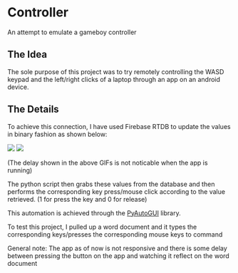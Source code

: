 # Controller

An attempt to emulate a gameboy controller

## The Idea

The sole purpose of this project was to try remotely controlling the WASD keypad and the left/right clicks of a laptop through an app on an android device.

## The Details

To achieve this connection, I have used Firebase RTDB to update the values in binary fashion as shown below:

![](https://i.imgur.com/JLy73Oj.gif) 
![](https://i.imgur.com/EbIflue.gif)

(The delay shown in the above GIFs is not noticable when the app is running)

The python script then grabs these values from the database and then performs the corresponding key press/mouse click according to the value retrieved. (1 for press the key and 0 for release) 

This automation is achieved through the [PyAutoGUI](https://pyautogui.readthedocs.io/en/latest/index.html) library. 

To test this project, I pulled up a word document and it types the corresponding keys/presses the corresponding mouse keys to command

General note: The app as of now is not responsive and there is some delay between pressing the button on the app and watching it reflect on the word document
